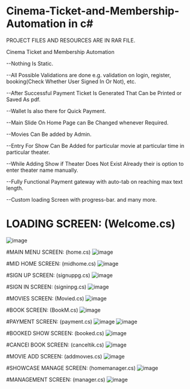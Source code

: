 # Cinema-Ticket-and-Membership-Automation in c#

PROJECT FILES AND RESOURCES ARE IN RAR FILE.

Cinema Ticket and Membership Automation

--Nothing Is Static.

--All Possible Validations are done e.g. validation on login, register, booking(Check Whether User Signed In Or Not), etc.

--After Successful Payment Ticket Is Generated That Can be Printed or Saved As pdf.

--Wallet Is also there for Quick Payment.

--Main Slide On Home Page can Be Changed whenever Required.

--Movies Can Be added by Admin.

--Entry For Show Can Be Added for particular movie at particular time in particular theater.

--While Adding Show if Theater Does Not Exist Already their is option to enter theater name manually.

--Fully Functional Payment gateway with auto-tab on reaching max text length.

--Custom loading Screen with progress-bar. and many more.

# LOADING SCREEN: (Welcome.cs)
![image](https://user-images.githubusercontent.com/44711182/171227878-995f09e8-1c40-4f87-bcd8-d519588fd897.png)

#MAIN MENU SCREEN: (home.cs)
![image](https://user-images.githubusercontent.com/44711182/171227929-430ccf11-dad1-476d-85ad-9228669e284e.png)

#MID HOME SCREEN: (midhome.cs)
![image](https://user-images.githubusercontent.com/44711182/171228054-7174a25f-c0f3-43f2-9b76-35b3ad165332.png)

#SIGN UP SCREEN: (signuppg.cs)
![image](https://user-images.githubusercontent.com/44711182/171228160-caf27e60-9c43-4fa9-8642-a4c96c082e0a.png)

#SIGN IN SCREEN: (signinpg.cs)
![image](https://user-images.githubusercontent.com/44711182/171228188-ac602a25-969e-4cd1-9696-1c8d38c576f0.png)

#MOVIES SCREEN: (Movied.cs)
![image](https://user-images.githubusercontent.com/44711182/171228431-62cfe32a-3fe9-484e-843f-a5d4bc6f94b5.png)

#BOOK SCREEN: (BookM.cs)
![image](https://user-images.githubusercontent.com/44711182/171228528-9126a77d-76d2-4ed2-97b2-fe0ee6a9df0c.png)

#PAYMENT SCREEN: (payment.cs)
![image](https://user-images.githubusercontent.com/44711182/171228656-2e509efc-a371-4c20-b439-73eff37b0f1d.png)
![image](https://user-images.githubusercontent.com/44711182/171228728-62848fe3-2bf5-4334-8972-3a822eea6db7.png)

#BOOKED SHOW SCREEN: (booked.cs)
![image](https://user-images.githubusercontent.com/44711182/171228764-b63cbb79-2781-4416-97d9-596fc69503e7.png)

#CANCEl BOOK SCREEN: (canceltik.cs)
![image](https://user-images.githubusercontent.com/44711182/171229017-e49b4417-6778-4306-9dd7-4a765edfe42a.png)

#MOVIE ADD SCREEN: (addmovıes.cs)
![image](https://user-images.githubusercontent.com/44711182/171229158-d87b8989-5e68-4685-9db1-7347cdd14c53.png)

#SHOWCASE MANAGE SCREEN: (homemanager.cs)
![image](https://user-images.githubusercontent.com/44711182/171229362-1b272775-dbcd-49ab-83f0-67f981b64e7b.png)

#MANAGEMENT SCREEN: (manager.cs)
![image](https://user-images.githubusercontent.com/44711182/171229479-8d287d17-5e33-4acb-99ed-b26b6d5c5d6c.png)

